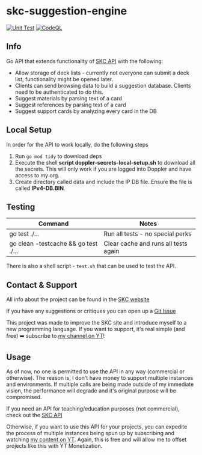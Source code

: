 # skc-suggestion-engine

[![Unit Test](https://github.com/ygo-skc/skc-suggestion-engine/actions/workflows/unit-test.yaml/badge.svg?branch=release)](https://github.com/ygo-skc/skc-suggestion-engine/actions/workflows/unit-test.yaml) [![CodeQL](https://github.com/ygo-skc/skc-suggestion-engine/actions/workflows/codeql.yml/badge.svg?branch=release)](https://github.com/ygo-skc/skc-suggestion-engine/actions/workflows/codeql.yml)

## Info

Go API that extends functionality of [SKC API](https://github.com/ygo-skc/skc-api) with the following:

* Allow storage of deck lists - currently not everyone can submit a deck list, functionality might be opened later.
* Clients can send browsing data to build a suggestion database. Clients need to be authenticated to do this.
* Suggest materials by parsing text of a card
* Suggest references by parsing text of a card
* Suggest support cards by analyzing every card in the DB

## Local Setup

In order for the API to work locally, do the following steps

1. Run `go mod tidy` to download deps
2. Execute the shell **script doppler-secrets-local-setup.sh** to download all the secrets. This will only work if you are logged into Doppler and have access to my org.
3. Create directory called data and include the IP DB file. Ensure the file is called **IPv4-DB.BIN**.

## Testing

| Command            | Notes        |
| ------------------ | ------------ |
| go test ./...      | Run all tests - no special perks |
| go clean -testcache && go test ./...      | Clear cache and runs all tests again |

There is also a shell script - `test.sh` that can be used to test the API.

## Contact & Support

All info about the project can be found in the [SKC website](https://thesupremekingscastle.com/about)

If you have any suggestions or critiques you can open up a [Git Issue](https://github.com/ygo-skc/skc-suggestion-engine/issues)

This project was made to improve the SKC site and introduce myself to a new programming language. If you want to support, it's real simple (and free) ➡️ subscribe to [my channel on YT](https://www.youtube.com/c/SupremeKing25)!

## Usage

As of now, no one is permitted to use the API in any way (commercial or otherwise). The reason is, I don't have money to support multiple instances and environments. If multiple calls are being made outside of my immediate vision, the performance will degrade and it's original purpose will be compromised.

If you need an API for teaching/education purposes (not commercial), check out the [SKC API](https://github.com/ygo-skc/skc-api#others)

Otherwise, if you want to use this API for your projects, you can expedite the process of multiple instances being spun up by subscribing and watching [my content on YT](https://www.youtube.com/c/SupremeKing25). Again, this is free and will allow me to offset projects like this with YT Monetization.